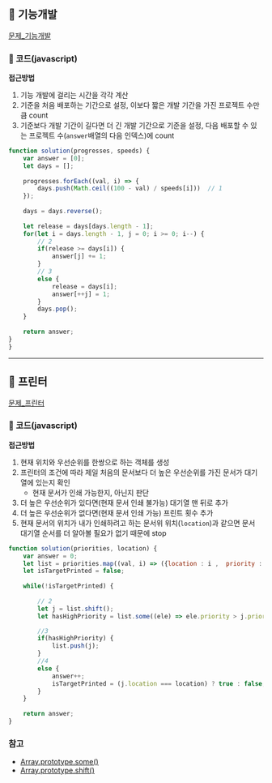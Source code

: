 ## 📝 기능개발

[문제_기능개발](https://programmers.co.kr/learn/courses/30/lessons/42586)

### 📍 코드(javascript)

**접근방법**
1. 기능 개발에 걸리는 시간을 각각 계산
2. 기준을 처음 배포하는 기간으로 설정, 이보다 짧은 개발 기간을 가진 프로젝트 수만큼 count
3. 기준보다 개발 기간이 길다면 더 긴 개발 기간으로 기준을 설정, 다음 배포할 수 있는 프로젝트 수(`answer`배열의 다음 인덱스)에 count

```javascript
function solution(progresses, speeds) {
    var answer = [0];
    let days = [];
    
    progresses.forEach((val, i) => {
        days.push(Math.ceil((100 - val) / speeds[i]))  // 1
    });
    
    days = days.reverse();
    
    let release = days[days.length - 1];
    for(let i = days.length - 1, j = 0; i >= 0; i--) {
        // 2
        if(release >= days[i]) {
            answer[j] += 1;
        }
        // 3
        else {
            release = days[i];
            answer[++j] = 1;
        }
        days.pop();
    }
    
    return answer;
}
}
```


---

## 📝 프린터

[문제_프린터](https://programmers.co.kr/learn/courses/30/lessons/42587)

### 📍 코드(javascript)

**접근방법**
1. 현재 위치와 우선순위를 한쌍으로 하는 객체를 생성
2. 프린터의 조건에 따라 제일 처음의 문서보다 더 높은 우선순위를 가진 문서가 대기열에 있는지 확인
    - 현재 문서가 인쇄 가능한지, 아닌지 판단
3. 더 높은 우선순위가 있다면(현재 문서 인쇄 불가능) 대기열 맨 뒤로 추가
4. 더 높은 우선순위가 없다면(현재 문서 인쇄 가능) 프린트 횟수 추가
5. 현재 문서의 위치가 내가 인쇄하려고 하는 문서위 위치(`location`)과 같으면 문서 대기열 순서를 더 알아볼 필요가 없기 때문에 stop

```javascript
function solution(priorities, location) {
    var answer = 0;
    let list = priorities.map((val, i) => ({location : i ,  priority : val,}));   // 1
    let isTargetPrinted = false;
    
    while(!isTargetPrinted) {
    
        // 2
        let j = list.shift();
        let hasHighPriority = list.some((ele) => ele.priority > j.priority);

        //3
        if(hasHighPriority) {
            list.push(j); 
        }
        //4
        else {
            answer++;
            isTargetPrinted = (j.location === location) ? true : false;   // 5
        }
    }   
    
    return answer;
}
```


### 참고
- [Array.prototype.some()](https://developer.mozilla.org/en-US/docs/Web/JavaScript/Reference/Global_Objects/Array/some)
- [Array.prototype.shift()](https://developer.mozilla.org/en-US/docs/Web/JavaScript/Reference/Global_Objects/Array/shift)
